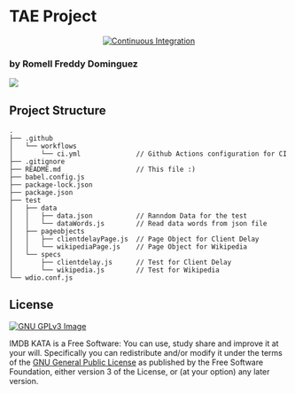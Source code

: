 # TAE Project

<p align="center"> 
<a href="https://github.com/romellfudi/webdriveio/actions"><img src="https://github.com/romellfudi/webdriveio/workflows/CI/badge.svg" alt="Continuous Integration"></a>
</p>

### by Romell Freddy Dominguez

[![](https://raw.githubusercontent.com/romellfudi/assets/master/favicon.ico)](https://portfolio.romellfudi.com/)

## Project Structure

```
.
├── .github
│   └── workflows
│       └── ci.yml              // Github Actions configuration for CI
├── .gitignore
├── README.md                   // This file :)
├── babel.config.js
├── package-lock.json
├── package.json
├── test
│   ├── data
│   │   ├── data.json           // Ranndom Data for the test
│   │   └── dataWords.js        // Read data words from json file
│   ├── pageobjects
│   │   ├── clientdelayPage.js  // Page Object for Client Delay
│   │   └── wikipediaPage.js    // Page Object for Wikipedia
│   └── specs
│       ├── clientdelay.js      // Test for Client Delay
│       └── wikipedia.js        // Test for Wikipedia
└── wdio.conf.js
```


## License
[![GNU GPLv3 Image](https://www.gnu.org/graphics/gplv3-127x51.png)](http://www.gnu.org/licenses/gpl-3.0.en.html)

IMDB KATA is a Free Software: You can use, study share and improve it at your
will. Specifically you can redistribute and/or modify it under the terms of the
[GNU General Public License](https://www.gnu.org/licenses/gpl.html) as
published by the Free Software Foundation, either version 3 of the License, or
(at your option) any later version.  
